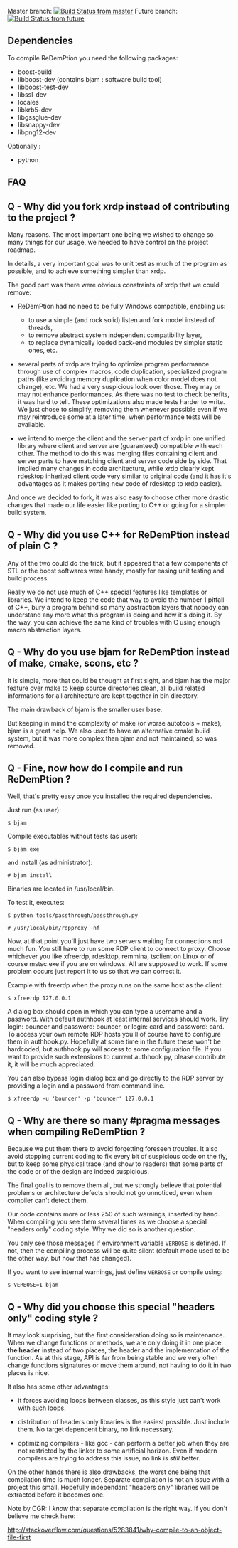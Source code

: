 Master branch: [![Build Status from master](https://travis-ci.org/wallix/redemption.svg?branch=master)](https://travis-ci.org/wallix/redemption)
Future branch: [![Build Status from future](https://travis-ci.org/wallix/redemption.svg?branch=future)](https://travis-ci.org/wallix/redemption)

Dependencies
------------

To compile ReDemPtion you need the following packages:
- boost-build
- libboost-dev (contains bjam : software build tool)
- libboost-test-dev
- libssl-dev
- locales
- libkrb5-dev
- libgssglue-dev
- libsnappy-dev
- libpng12-dev

Optionally :
- python

FAQ
---

Q - Why did you fork xrdp instead of contributing to the project ?
------------------------------------------------------------------

Many reasons. The most important one being we wished to change so many things
for our usage, we needed to have control on the project roadmap.

In details, a very important goal was to unit test as much of the program as
possible, and to achieve something simpler than xrdp.

The good part was there were obvious constraints of xrdp that we could remove:

- ReDemPtion had no need to be fully Windows compatible, enabling us:
    * to use a simple (and rock solid) listen and fork model instead of threads,
    * to remove abstract system independent compatibility layer,
    * to replace dynamically loaded back-end modules by simpler static ones, etc.

- several parts of xrdp are trying to optimize program performance through
use of complex macros, code duplication, specialized program paths (like
avoiding memory duplication when color model does not change), etc. We had a
very suspicious look over those. They may or may not enhance performances.
As there was no test to check benefits, it was hard to tell. These optimizations
also made tests harder to write. We just chose to simplify, removing them
whenever possible even if we may reintroduce some at a later time, when
performance tests will be available.

- we intend to merge the client and the server part of xrdp in one unified
library where client and server are (guaranteed) compatible with each other.
The method to do this was merging files containing client and server parts
to have matching client and server code side by side. That implied many changes
in code architecture, while xrdp clearly kept rdesktop inherited client code
very similar to original code (and it has it's advantages as it makes porting
new code of rdesktop to xrdp easier).

And once we decided to fork, it was also easy to choose other more drastic
changes that made our life easier like porting to C++ or going for a simpler
build system.


Q - Why did you use C++ for ReDemPtion instead of plain C ?
------------------------------------------------------------
Any of the two could do the trick, but it appeared that a few components of
STL or the boost softwares were handy, mostly for easing unit testing and
build process.

Really we do not use much of C++ special features like templates or libraries.
We intend to keep the code that way to avoid the number 1 pitfall of C++,
bury a program behind so many abstraction layers that nobody can understand
any more what this program is doing and how it's doing it. By the way, you can
achieve the same kind of troubles with C using enough macro abstraction layers.


Q - Why do you use bjam for ReDemPtion instead of make, cmake, scons, etc ?
---------------------------------------------------------------------------

It is simple, more that could be thought at first sight, and bjam has the major
feature over make to keep source directories clean, all build related
informations for all architecture are kept together in bin directory.

The main drawback of bjam is the smaller user base.

But keeping in mind the complexity of make (or worse autotools + make), bjam is
a great help. We also used to have an alternative cmake build system, but it was
more complex than bjam and not maintained, so was removed.


Q - Fine, now how do I compile and run ReDemPtion ?
---------------------------------------------------
Well, that's pretty easy once you installed the required dependencies.

Just run (as user):

`$ bjam`

Compile executables without tests (as user):

`$ bjam exe`

and install (as administrator):

`# bjam install`

Binaries are located in /usr/local/bin.

To test it, executes:

`$ python tools/passthrough/passthrough.py`

`# /usr/local/bin/rdpproxy -nf`

Now, at that point you'll just have two servers waiting for connections
not much fun. You still have to run some RDP client to connect to proxy. Choose
whichever you like xfreerdp, rdesktop, remmina, tsclient on Linux or of course
mstsc.exe if you are on windows. All are supposed to work. If some problem
occurs just report it to us so that we can correct it.

Example with freerdp when the proxy runs on the same host as the client:

`$ xfreerdp 127.0.0.1`

A dialog box should open in which you can type a username and a password.
With default authhook at least internal services should work. Try login: bouncer
and password: bouncer, or login: card and password: card. To access your own
remote RDP hosts you'll of course have to configure them in authhook.py.
Hopefully at some time in the future these won't be hardcoded, but authhook.py
will access to some configuration file. If you want to provide such extensions
to current authhook.py, please contribute it, it will be much appreciated.

You can also bypass login dialog box and go directly to the RDP server by
providing a login and a password from command line.

`$ xfreerdp -u 'bouncer' -p 'bouncer' 127.0.0.1`


Q - Why are there so many #pragma messages when compiling ReDemPtion ?
-------------------------------------------------------------

Because we put them there to avoid forgetting foreseen troubles. It also
avoid stopping current coding to fix every bit of suspicious code on the fly,
but to keep some physical trace (and show to readers) that some parts of the
code or of the design are indeed suspicious.

The final goal is to remove them all, but we strongly believe that potential
problems or architecture defects should not go unnoticed, even when compiler
can't detect them.

Our code contains more or less 250 of such warnings, inserted by hand.
When compiling you see them several times as we choose a special "headers only"
coding style. Why we did so is another question.

You only see those messages if environment variable `VERBOSE` is defined. If not,
then the compiling process will be quite silent (default mode used to be the
other way, but now that has changed).

If you want to see internal warnings, just define `VERBOSE` or compile using:

`$ VERBOSE=1 bjam`


Q - Why did you choose this special "headers only" coding style ?
-----------------------------------------------------------------

It may look surprising, but the first consideration doing so is maintenance.
When we change functions or methods, we are only doing it in one place **the
header** instead of two places, the header and the implementation of the
function. As at this stage, API is far from being stable and we very often
change functions signatures or move them around, not having to do it in two
places is nice.

It also has some other advantages:

- it forces avoiding loops between classes, as this style just can't work
with such loops.

- distribution of headers only libraries is the easiest possible. Just include
them. No target dependent binary, no link necessary.

- optimizing compilers - like gcc - can perform a better job when they are not
restricted by the linker to some artificial horizon. Even if modern compilers
are trying to address this issue, no link is *still* better.

On the other hands there is also drawbacks, the worst one being that
compilation time is much longer. Separate compilation is not an issue with a
project this small. Hopefully independant "headers only" libraries will be
extracted before it becomes one.

Note by CGR: I *know* that separate compilation is the right way. If you don't
believe me check here:

http://stackoverflow.com/questions/5283841/why-compile-to-an-object-file-first
